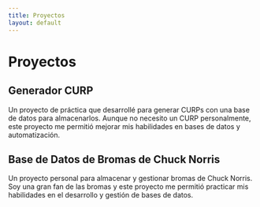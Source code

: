 ```yaml
---
title: Proyectos
layout: default
---
```

# Proyectos

## Generador CURP
Un proyecto de práctica que desarrollé para generar CURPs con una base de datos para almacenarlos. Aunque no necesito un CURP personalmente, este proyecto me permitió mejorar mis habilidades en bases de datos y automatización.

## Base de Datos de Bromas de Chuck Norris
Un proyecto personal para almacenar y gestionar bromas de Chuck Norris. Soy una gran fan de las bromas y este proyecto me permitió practicar mis habilidades en el desarrollo y gestión de bases de datos.
